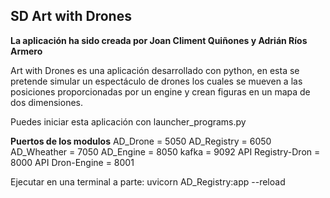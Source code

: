 **SD Art with Drones**
-
**La aplicación ha sido creada por Joan Climent Quiñones y Adrián Ríos Armero**

Art with Drones es una aplicación desarrollado con python, en esta se pretende simular un espectáculo de drones
los cuales se mueven a las posiciones proporcionadas por un engine y crean figuras en un mapa de dos dimensiones.

Puedes iniciar esta aplicación con launcher_programs.py


**Puertos de los modulos**
AD_Drone = 5050
AD_Registry = 6050
AD_Wheather = 7050
AD_Engine = 8050
kafka = 9092
API Registry-Dron = 8000
API Dron-Engine = 8001

Ejecutar en una terminal a parte: uvicorn AD_Registry:app --reload







